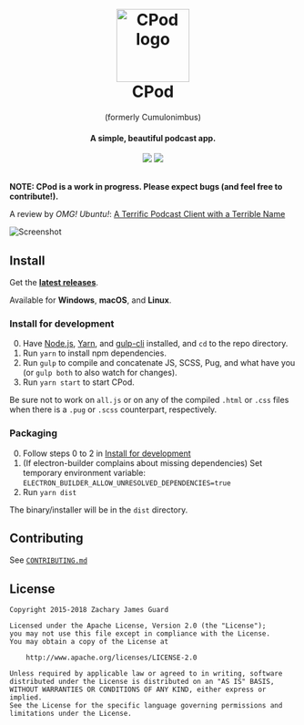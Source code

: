<h1 align="center">
  <br>
  <a href="https://github.com/z-------------/cumulonimbus">
    <img src="https://cdn.rawgit.com/z-------------/cumulonimbus/35c95868/build/icon.svg" width="128" height="128" alt="CPod logo" />
  </a>
  <br>
  CPod
  <br>
</h1>

<p align="center">(formerly Cumulonimbus)</p>
<h4 align="center">A simple, beautiful podcast app.</h4>

<div align="center">
  <a href="https://github.com/z-------------/cumulonimbus/releases"><img src="https://img.shields.io/github/release-date-pre/z-------------/cumulonimbus.svg?label=latest%20(pre)release" /></a>
  <a href="https://gitter.im/cpod-chat/Lobby"><img src="https://img.shields.io/gitter/room/cumulonimbus/cumulonimbus.svg" /></a>
</div>
<br>

**NOTE: CPod is a work in progress. Please expect bugs (and feel free to contribute!).**

A review by *OMG! Ubuntu!*: [A Terrific Podcast Client with a Terrible Name](http://www.omgubuntu.co.uk/2017/11/cumulonimbus-electron-podcast-client)

![Screenshot](https://i.imgur.com/S7K9wrr.png)

## Install

Get the [**latest releases**](https://github.com/z-------------/cumulonimbus/releases).

Available for **Windows**, **macOS**, and **Linux**.

### Install for development

0. Have [Node.js](https://nodejs.org/en/download/), [Yarn](https://yarnpkg.com/docs/install), and [gulp-cli](https://gulpjs.com/) installed, and `cd` to the repo directory.
1. Run `yarn` to install npm dependencies.
2. Run `gulp` to compile and concatenate JS, SCSS, Pug, and what have you (or `gulp both` to also watch for changes).
3. Run `yarn start` to start CPod.

Be sure not to work on `all.js` or on any of the compiled `.html` or `.css` files when there is a `.pug` or `.scss` counterpart, respectively.

### Packaging

0. Follow steps 0 to 2 in [Install for development](#install-for-development)
1. (If electron-builder complains about missing dependencies) Set temporary environment variable: `ELECTRON_BUILDER_ALLOW_UNRESOLVED_DEPENDENCIES=true`
2. Run `yarn dist`

The binary/installer will be in the `dist` directory.

## Contributing

See [`CONTRIBUTING.md`](CONTRIBUTING.md)

## License

```
Copyright 2015-2018 Zachary James Guard

Licensed under the Apache License, Version 2.0 (the "License");
you may not use this file except in compliance with the License.
You may obtain a copy of the License at

    http://www.apache.org/licenses/LICENSE-2.0

Unless required by applicable law or agreed to in writing, software
distributed under the License is distributed on an "AS IS" BASIS,
WITHOUT WARRANTIES OR CONDITIONS OF ANY KIND, either express or implied.
See the License for the specific language governing permissions and
limitations under the License.
```
